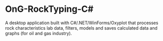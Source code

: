 # OnG-RockTyping-C#
A desktop application built with C#/.NET/WinForms/Oxyplot that processes rock characteristics lab data, filters, models and saves calculated data and graphs (for oil and gas industry).
